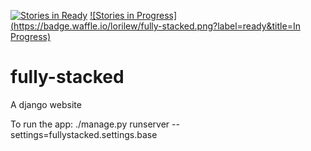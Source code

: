 [![Stories in Ready](https://badge.waffle.io/lorilew/fully-stacked.png?label=ready&title=Ready)](http://waffle.io/lorilew/fully-stacked)
[![Stories in Progress](https://badge.waffle.io/lorilew/fully-stacked.png?label=ready&title=In Progress)](http://waffle.io/lorilew/fully-stacked)

# fully-stacked
A django website

To run the app: 
   ./manage.py runserver --settings=fullystacked.settings.base
